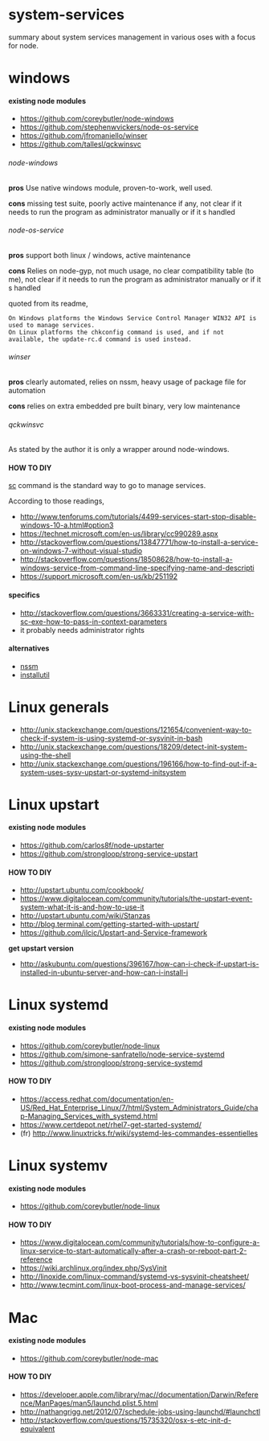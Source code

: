 # system-services
summary about system services management in various oses with a focus for node.

# windows

#### existing node modules
- https://github.com/coreybutler/node-windows
- https://github.com/stephenwvickers/node-os-service
- https://github.com/jfromaniello/winser
- https://github.com/tallesl/qckwinsvc

###### node-windows

__pros__ Use native windows module, proven-to-work, well used.

__cons__ missing test suite, poorly active maintenance if any, not clear if it needs to run the program as administrator manually or if it s handled

###### node-os-service

__pros__ support both linux / windows, active maintenance

__cons__ Relies on node-gyp, not much usage, no clear compatibility table (to me), not clear if it needs to run the program as administrator manually or if it s handled

quoted from its readme,
```
On Windows platforms the Windows Service Control Manager WIN32 API is used to manage services.
On Linux platforms the chkconfig command is used, and if not available, the update-rc.d command is used instead.
```

###### winser

__pros__ clearly automated, relies on nssm, heavy usage of package file for automation

__cons__ relies on extra embedded pre built binary, very low maintenance

###### qckwinsvc

As stated by the author it is only a wrapper around node-windows.

#### HOW TO DIY

[sc](https://technet.microsoft.com/en-us/library/bb490995.aspx) command is the standard way to go to manage services.

According to those readings,
- http://www.tenforums.com/tutorials/4499-services-start-stop-disable-windows-10-a.html#option3
- https://technet.microsoft.com/en-us/library/cc990289.aspx
- http://stackoverflow.com/questions/13847771/how-to-install-a-service-on-windows-7-without-visual-studio
- http://stackoverflow.com/questions/18508628/how-to-install-a-windows-service-from-command-line-specifying-name-and-descripti
- https://support.microsoft.com/en-us/kb/251192

#### specifics

- http://stackoverflow.com/questions/3663331/creating-a-service-with-sc-exe-how-to-pass-in-context-parameters
- it probably needs administrator rights

#### alternatives

- [nssm](https://nssm.cc/)
- [installutil](https://msdn.microsoft.com/en-us/library/sd8zc8ha%28v=vs.110%29.aspx)

# Linux generals

- http://unix.stackexchange.com/questions/121654/convenient-way-to-check-if-system-is-using-systemd-or-sysvinit-in-bash
- http://unix.stackexchange.com/questions/18209/detect-init-system-using-the-shell
- http://unix.stackexchange.com/questions/196166/how-to-find-out-if-a-system-uses-sysv-upstart-or-systemd-initsystem

# Linux upstart

#### existing node modules
- https://github.com/carlos8f/node-upstarter
- https://github.com/strongloop/strong-service-upstart

#### HOW TO DIY
- http://upstart.ubuntu.com/cookbook/
- https://www.digitalocean.com/community/tutorials/the-upstart-event-system-what-it-is-and-how-to-use-it
- http://upstart.ubuntu.com/wiki/Stanzas
- http://blog.terminal.com/getting-started-with-upstart/
- https://github.com/ilcic/Upstart-and-Service-framework

__get upstart version__
- http://askubuntu.com/questions/396167/how-can-i-check-if-upstart-is-installed-in-ubuntu-server-and-how-can-i-install-i

# Linux systemd

#### existing node modules
- https://github.com/coreybutler/node-linux
- https://github.com/simone-sanfratello/node-service-systemd
- https://github.com/strongloop/strong-service-systemd

#### HOW TO DIY
- https://access.redhat.com/documentation/en-US/Red_Hat_Enterprise_Linux/7/html/System_Administrators_Guide/chap-Managing_Services_with_systemd.html
- https://www.certdepot.net/rhel7-get-started-systemd/
- (fr) http://www.linuxtricks.fr/wiki/systemd-les-commandes-essentielles

# Linux systemv

#### existing node modules
- https://github.com/coreybutler/node-linux

#### HOW TO DIY
- https://www.digitalocean.com/community/tutorials/how-to-configure-a-linux-service-to-start-automatically-after-a-crash-or-reboot-part-2-reference
- https://wiki.archlinux.org/index.php/SysVinit
- http://linoxide.com/linux-command/systemd-vs-sysvinit-cheatsheet/
- http://www.tecmint.com/linux-boot-process-and-manage-services/

# Mac

#### existing node modules
- https://github.com/coreybutler/node-mac

#### HOW TO DIY
- https://developer.apple.com/library/mac//documentation/Darwin/Reference/ManPages/man5/launchd.plist.5.html
- http://nathangrigg.net/2012/07/schedule-jobs-using-launchd/#launchctl
- http://stackoverflow.com/questions/15735320/osx-s-etc-init-d-equivalent
